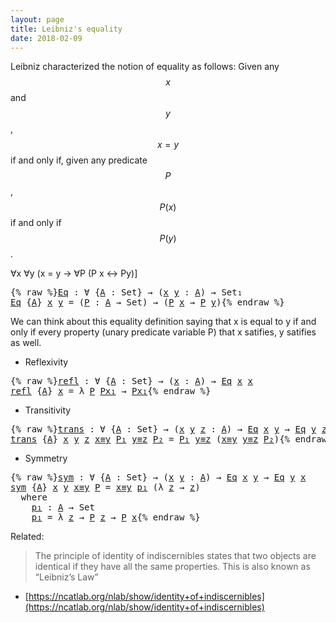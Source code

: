 ```yaml
---
layout: page
title: Leibniz's equality
date: 2018-02-09
---
```


Leibniz characterized the notion of equality as follows:
Given any $$x$$ and $$y$$, $$x = y$$ if and only if, given any
predicate $$P$$, $$P(x)$$ if and only if $$P(y)$$.

∀x ∀y (x = y → ∀P (P x ↔ Py)]

<pre class="Agda">{% raw %}<a id="Eq" href="{% endraw %}{% link _posts/2018-02-09-leibniz-equality.md %}{% raw %}#Eq" class="Function">Eq</a> <a id="285" class="Symbol">:</a> <a id="287" class="Symbol">∀</a> <a id="289" class="Symbol">{</a><a id="290" href="{% endraw %}{% link _posts/2018-02-09-leibniz-equality.md %}{% raw %}#290" class="Bound">A</a> <a id="292" class="Symbol">:</a> <a id="294" class="PrimitiveType">Set</a><a id="297" class="Symbol">}</a> <a id="299" class="Symbol">→</a> <a id="301" class="Symbol">(</a><a id="302" href="{% endraw %}{% link _posts/2018-02-09-leibniz-equality.md %}{% raw %}#302" class="Bound">x</a> <a id="304" href="{% endraw %}{% link _posts/2018-02-09-leibniz-equality.md %}{% raw %}#304" class="Bound">y</a> <a id="306" class="Symbol">:</a> <a id="308" href="{% endraw %}{% link _posts/2018-02-09-leibniz-equality.md %}{% raw %}#290" class="Bound">A</a><a id="309" class="Symbol">)</a> <a id="311" class="Symbol">→</a> <a id="313" class="PrimitiveType">Set₁</a>
<a id="318" href="{% endraw %}{% link _posts/2018-02-09-leibniz-equality.md %}{% raw %}#Eq" class="Function">Eq</a> <a id="321" class="Symbol">{</a><a id="322" href="{% endraw %}{% link _posts/2018-02-09-leibniz-equality.md %}{% raw %}#322" class="Bound">A</a><a id="323" class="Symbol">}</a> <a id="325" href="{% endraw %}{% link _posts/2018-02-09-leibniz-equality.md %}{% raw %}#325" class="Bound">x</a> <a id="327" href="{% endraw %}{% link _posts/2018-02-09-leibniz-equality.md %}{% raw %}#327" class="Bound">y</a> <a id="329" class="Symbol">=</a> <a id="331" class="Symbol">(</a><a id="332" href="{% endraw %}{% link _posts/2018-02-09-leibniz-equality.md %}{% raw %}#332" class="Bound">P</a> <a id="334" class="Symbol">:</a> <a id="336" href="{% endraw %}{% link _posts/2018-02-09-leibniz-equality.md %}{% raw %}#322" class="Bound">A</a> <a id="338" class="Symbol">→</a> <a id="340" class="PrimitiveType">Set</a><a id="343" class="Symbol">)</a> <a id="345" class="Symbol">→</a> <a id="347" class="Symbol">(</a><a id="348" href="{% endraw %}{% link _posts/2018-02-09-leibniz-equality.md %}{% raw %}#332" class="Bound">P</a> <a id="350" href="{% endraw %}{% link _posts/2018-02-09-leibniz-equality.md %}{% raw %}#325" class="Bound">x</a> <a id="352" class="Symbol">→</a> <a id="354" href="{% endraw %}{% link _posts/2018-02-09-leibniz-equality.md %}{% raw %}#332" class="Bound">P</a> <a id="356" href="{% endraw %}{% link _posts/2018-02-09-leibniz-equality.md %}{% raw %}#327" class="Bound">y</a><a id="357" class="Symbol">)</a>{% endraw %}</pre>

We can think about this equality definition saying that
x is equal to y if and only if every property (unary predicate variable P)
that x satifies, y satifies as well.

* Reflexivity
<pre class="Agda">{% raw %}<a id="refl" href="{% endraw %}{% link _posts/2018-02-09-leibniz-equality.md %}{% raw %}#refl" class="Function">refl</a> <a id="572" class="Symbol">:</a> <a id="574" class="Symbol">∀</a> <a id="576" class="Symbol">{</a><a id="577" href="{% endraw %}{% link _posts/2018-02-09-leibniz-equality.md %}{% raw %}#577" class="Bound">A</a> <a id="579" class="Symbol">:</a> <a id="581" class="PrimitiveType">Set</a><a id="584" class="Symbol">}</a> <a id="586" class="Symbol">→</a> <a id="588" class="Symbol">(</a><a id="589" href="{% endraw %}{% link _posts/2018-02-09-leibniz-equality.md %}{% raw %}#589" class="Bound">x</a> <a id="591" class="Symbol">:</a> <a id="593" href="{% endraw %}{% link _posts/2018-02-09-leibniz-equality.md %}{% raw %}#577" class="Bound">A</a><a id="594" class="Symbol">)</a> <a id="596" class="Symbol">→</a> <a id="598" href="{% endraw %}{% link _posts/2018-02-09-leibniz-equality.md %}{% raw %}#Eq" class="Function">Eq</a> <a id="601" href="{% endraw %}{% link _posts/2018-02-09-leibniz-equality.md %}{% raw %}#589" class="Bound">x</a> <a id="603" href="{% endraw %}{% link _posts/2018-02-09-leibniz-equality.md %}{% raw %}#589" class="Bound">x</a>
<a id="605" href="{% endraw %}{% link _posts/2018-02-09-leibniz-equality.md %}{% raw %}#refl" class="Function">refl</a> <a id="610" class="Symbol">{</a><a id="611" href="{% endraw %}{% link _posts/2018-02-09-leibniz-equality.md %}{% raw %}#611" class="Bound">A</a><a id="612" class="Symbol">}</a> <a id="614" href="{% endraw %}{% link _posts/2018-02-09-leibniz-equality.md %}{% raw %}#614" class="Bound">x</a> <a id="616" class="Symbol">=</a> <a id="618" class="Symbol">λ</a> <a id="620" href="{% endraw %}{% link _posts/2018-02-09-leibniz-equality.md %}{% raw %}#620" class="Bound">P</a> <a id="622" href="{% endraw %}{% link _posts/2018-02-09-leibniz-equality.md %}{% raw %}#622" class="Bound">Px₁</a> <a id="626" class="Symbol">→</a> <a id="628" href="{% endraw %}{% link _posts/2018-02-09-leibniz-equality.md %}{% raw %}#622" class="Bound">Px₁</a>{% endraw %}</pre>

* Transitivity

<pre class="Agda">{% raw %}<a id="trans" href="{% endraw %}{% link _posts/2018-02-09-leibniz-equality.md %}{% raw %}#trans" class="Function">trans</a> <a id="679" class="Symbol">:</a> <a id="681" class="Symbol">∀</a> <a id="683" class="Symbol">{</a><a id="684" href="{% endraw %}{% link _posts/2018-02-09-leibniz-equality.md %}{% raw %}#684" class="Bound">A</a> <a id="686" class="Symbol">:</a> <a id="688" class="PrimitiveType">Set</a><a id="691" class="Symbol">}</a> <a id="693" class="Symbol">→</a> <a id="695" class="Symbol">(</a><a id="696" href="{% endraw %}{% link _posts/2018-02-09-leibniz-equality.md %}{% raw %}#696" class="Bound">x</a> <a id="698" href="{% endraw %}{% link _posts/2018-02-09-leibniz-equality.md %}{% raw %}#698" class="Bound">y</a> <a id="700" href="{% endraw %}{% link _posts/2018-02-09-leibniz-equality.md %}{% raw %}#700" class="Bound">z</a> <a id="702" class="Symbol">:</a> <a id="704" href="{% endraw %}{% link _posts/2018-02-09-leibniz-equality.md %}{% raw %}#684" class="Bound">A</a><a id="705" class="Symbol">)</a> <a id="707" class="Symbol">→</a> <a id="709" href="{% endraw %}{% link _posts/2018-02-09-leibniz-equality.md %}{% raw %}#Eq" class="Function">Eq</a> <a id="712" href="{% endraw %}{% link _posts/2018-02-09-leibniz-equality.md %}{% raw %}#696" class="Bound">x</a> <a id="714" href="{% endraw %}{% link _posts/2018-02-09-leibniz-equality.md %}{% raw %}#698" class="Bound">y</a> <a id="716" class="Symbol">→</a> <a id="718" href="{% endraw %}{% link _posts/2018-02-09-leibniz-equality.md %}{% raw %}#Eq" class="Function">Eq</a> <a id="721" href="{% endraw %}{% link _posts/2018-02-09-leibniz-equality.md %}{% raw %}#698" class="Bound">y</a> <a id="723" href="{% endraw %}{% link _posts/2018-02-09-leibniz-equality.md %}{% raw %}#700" class="Bound">z</a> <a id="725" class="Symbol">→</a> <a id="727" href="{% endraw %}{% link _posts/2018-02-09-leibniz-equality.md %}{% raw %}#Eq" class="Function">Eq</a> <a id="730" href="{% endraw %}{% link _posts/2018-02-09-leibniz-equality.md %}{% raw %}#696" class="Bound">x</a> <a id="732" href="{% endraw %}{% link _posts/2018-02-09-leibniz-equality.md %}{% raw %}#700" class="Bound">z</a>
<a id="734" href="{% endraw %}{% link _posts/2018-02-09-leibniz-equality.md %}{% raw %}#trans" class="Function">trans</a> <a id="740" class="Symbol">{</a><a id="741" href="{% endraw %}{% link _posts/2018-02-09-leibniz-equality.md %}{% raw %}#741" class="Bound">A</a><a id="742" class="Symbol">}</a> <a id="744" href="{% endraw %}{% link _posts/2018-02-09-leibniz-equality.md %}{% raw %}#744" class="Bound">x</a> <a id="746" href="{% endraw %}{% link _posts/2018-02-09-leibniz-equality.md %}{% raw %}#746" class="Bound">y</a> <a id="748" href="{% endraw %}{% link _posts/2018-02-09-leibniz-equality.md %}{% raw %}#748" class="Bound">z</a> <a id="750" href="{% endraw %}{% link _posts/2018-02-09-leibniz-equality.md %}{% raw %}#750" class="Bound">x≡y</a> <a id="754" href="{% endraw %}{% link _posts/2018-02-09-leibniz-equality.md %}{% raw %}#754" class="Bound">P₁</a> <a id="757" href="{% endraw %}{% link _posts/2018-02-09-leibniz-equality.md %}{% raw %}#757" class="Bound">y≡z</a> <a id="761" href="{% endraw %}{% link _posts/2018-02-09-leibniz-equality.md %}{% raw %}#761" class="Bound">P₂</a> <a id="764" class="Symbol">=</a> <a id="766" href="{% endraw %}{% link _posts/2018-02-09-leibniz-equality.md %}{% raw %}#754" class="Bound">P₁</a> <a id="769" href="{% endraw %}{% link _posts/2018-02-09-leibniz-equality.md %}{% raw %}#757" class="Bound">y≡z</a> <a id="773" class="Symbol">(</a><a id="774" href="{% endraw %}{% link _posts/2018-02-09-leibniz-equality.md %}{% raw %}#750" class="Bound">x≡y</a> <a id="778" href="{% endraw %}{% link _posts/2018-02-09-leibniz-equality.md %}{% raw %}#757" class="Bound">y≡z</a> <a id="782" href="{% endraw %}{% link _posts/2018-02-09-leibniz-equality.md %}{% raw %}#761" class="Bound">P₂</a><a id="784" class="Symbol">)</a>{% endraw %}</pre>

* Symmetry
<pre class="Agda">{% raw %}<a id="sym" href="{% endraw %}{% link _posts/2018-02-09-leibniz-equality.md %}{% raw %}#sym" class="Function">sym</a> <a id="826" class="Symbol">:</a> <a id="828" class="Symbol">∀</a> <a id="830" class="Symbol">{</a><a id="831" href="{% endraw %}{% link _posts/2018-02-09-leibniz-equality.md %}{% raw %}#831" class="Bound">A</a> <a id="833" class="Symbol">:</a> <a id="835" class="PrimitiveType">Set</a><a id="838" class="Symbol">}</a> <a id="840" class="Symbol">→</a> <a id="842" class="Symbol">(</a><a id="843" href="{% endraw %}{% link _posts/2018-02-09-leibniz-equality.md %}{% raw %}#843" class="Bound">x</a> <a id="845" href="{% endraw %}{% link _posts/2018-02-09-leibniz-equality.md %}{% raw %}#845" class="Bound">y</a> <a id="847" class="Symbol">:</a> <a id="849" href="{% endraw %}{% link _posts/2018-02-09-leibniz-equality.md %}{% raw %}#831" class="Bound">A</a><a id="850" class="Symbol">)</a> <a id="852" class="Symbol">→</a> <a id="854" href="{% endraw %}{% link _posts/2018-02-09-leibniz-equality.md %}{% raw %}#Eq" class="Function">Eq</a> <a id="857" href="{% endraw %}{% link _posts/2018-02-09-leibniz-equality.md %}{% raw %}#843" class="Bound">x</a> <a id="859" href="{% endraw %}{% link _posts/2018-02-09-leibniz-equality.md %}{% raw %}#845" class="Bound">y</a> <a id="861" class="Symbol">→</a> <a id="863" href="{% endraw %}{% link _posts/2018-02-09-leibniz-equality.md %}{% raw %}#Eq" class="Function">Eq</a> <a id="866" href="{% endraw %}{% link _posts/2018-02-09-leibniz-equality.md %}{% raw %}#845" class="Bound">y</a> <a id="868" href="{% endraw %}{% link _posts/2018-02-09-leibniz-equality.md %}{% raw %}#843" class="Bound">x</a>
<a id="870" href="{% endraw %}{% link _posts/2018-02-09-leibniz-equality.md %}{% raw %}#sym" class="Function">sym</a> <a id="874" class="Symbol">{</a><a id="875" href="{% endraw %}{% link _posts/2018-02-09-leibniz-equality.md %}{% raw %}#875" class="Bound">A</a><a id="876" class="Symbol">}</a> <a id="878" href="{% endraw %}{% link _posts/2018-02-09-leibniz-equality.md %}{% raw %}#878" class="Bound">x</a> <a id="880" href="{% endraw %}{% link _posts/2018-02-09-leibniz-equality.md %}{% raw %}#880" class="Bound">y</a> <a id="882" href="{% endraw %}{% link _posts/2018-02-09-leibniz-equality.md %}{% raw %}#882" class="Bound">x≡y</a> <a id="886" href="{% endraw %}{% link _posts/2018-02-09-leibniz-equality.md %}{% raw %}#886" class="Bound">P</a> <a id="888" class="Symbol">=</a> <a id="890" href="{% endraw %}{% link _posts/2018-02-09-leibniz-equality.md %}{% raw %}#882" class="Bound">x≡y</a> <a id="894" href="{% endraw %}{% link _posts/2018-02-09-leibniz-equality.md %}{% raw %}#919" class="Function">p₁</a> <a id="897" class="Symbol">(λ</a> <a id="900" href="{% endraw %}{% link _posts/2018-02-09-leibniz-equality.md %}{% raw %}#900" class="Bound">z</a> <a id="902" class="Symbol">→</a> <a id="904" href="{% endraw %}{% link _posts/2018-02-09-leibniz-equality.md %}{% raw %}#900" class="Bound">z</a><a id="905" class="Symbol">)</a>
  <a id="909" class="Keyword">where</a>
    <a id="919" href="{% endraw %}{% link _posts/2018-02-09-leibniz-equality.md %}{% raw %}#919" class="Function">p₁</a> <a id="922" class="Symbol">:</a> <a id="924" href="{% endraw %}{% link _posts/2018-02-09-leibniz-equality.md %}{% raw %}#875" class="Bound">A</a> <a id="926" class="Symbol">→</a> <a id="928" class="PrimitiveType">Set</a>
    <a id="936" href="{% endraw %}{% link _posts/2018-02-09-leibniz-equality.md %}{% raw %}#919" class="Function">p₁</a> <a id="939" class="Symbol">=</a> <a id="941" class="Symbol">λ</a> <a id="943" href="{% endraw %}{% link _posts/2018-02-09-leibniz-equality.md %}{% raw %}#943" class="Bound">z</a> <a id="945" class="Symbol">→</a> <a id="947" href="{% endraw %}{% link _posts/2018-02-09-leibniz-equality.md %}{% raw %}#886" class="Bound">P</a> <a id="949" href="{% endraw %}{% link _posts/2018-02-09-leibniz-equality.md %}{% raw %}#943" class="Bound">z</a> <a id="951" class="Symbol">→</a> <a id="953" href="{% endraw %}{% link _posts/2018-02-09-leibniz-equality.md %}{% raw %}#886" class="Bound">P</a> <a id="955" href="{% endraw %}{% link _posts/2018-02-09-leibniz-equality.md %}{% raw %}#878" class="Bound">x</a>{% endraw %}</pre>

Related:

  > The principle of identity of indiscernibles states that two objects
  are identical if they have all the same properties.
  This is also known as “Leibniz’s Law”
  + [https://ncatlab.org/nlab/show/identity+of+indiscernibles](https://ncatlab.org/nlab/show/identity+of+indiscernibles)
